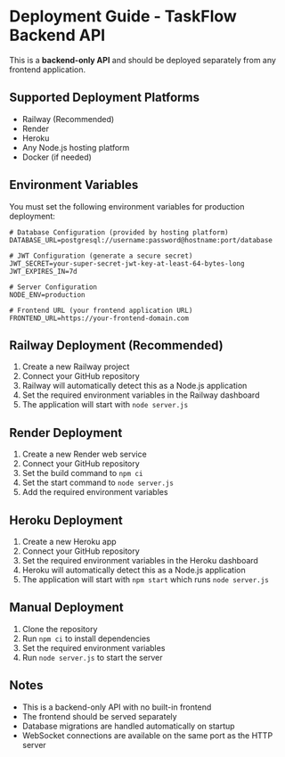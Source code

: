 # Deployment Guide - TaskFlow Backend API

This is a **backend-only API** and should be deployed separately from any frontend application.

## Supported Deployment Platforms

- Railway (Recommended)
- Render
- Heroku
- Any Node.js hosting platform
- Docker (if needed)

## Environment Variables

You must set the following environment variables for production deployment:

```env
# Database Configuration (provided by hosting platform)
DATABASE_URL=postgresql://username:password@hostname:port/database

# JWT Configuration (generate a secure secret)
JWT_SECRET=your-super-secret-jwt-key-at-least-64-bytes-long
JWT_EXPIRES_IN=7d

# Server Configuration
NODE_ENV=production

# Frontend URL (your frontend application URL)
FRONTEND_URL=https://your-frontend-domain.com
```

## Railway Deployment (Recommended)

1. Create a new Railway project
2. Connect your GitHub repository
3. Railway will automatically detect this as a Node.js application
4. Set the required environment variables in the Railway dashboard
5. The application will start with `node server.js`

## Render Deployment

1. Create a new Render web service
2. Connect your GitHub repository
3. Set the build command to `npm ci`
4. Set the start command to `node server.js`
5. Add the required environment variables

## Heroku Deployment

1. Create a new Heroku app
2. Connect your GitHub repository
3. Set the required environment variables in the Heroku dashboard
4. Heroku will automatically detect this as a Node.js application
5. The application will start with `npm start` which runs `node server.js`

## Manual Deployment

1. Clone the repository
2. Run `npm ci` to install dependencies
3. Set the required environment variables
4. Run `node server.js` to start the server

## Notes

- This is a backend-only API with no built-in frontend
- The frontend should be served separately
- Database migrations are handled automatically on startup
- WebSocket connections are available on the same port as the HTTP server